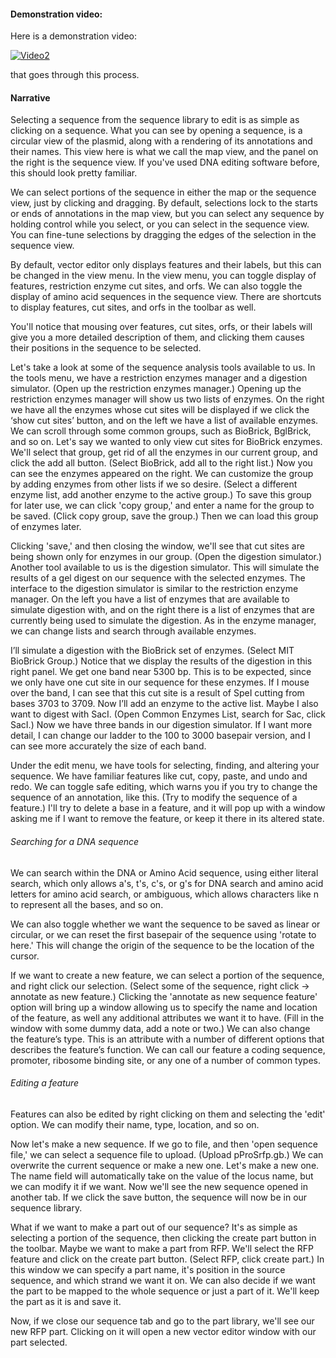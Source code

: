 #### Demonstration video:

Here is a demonstration video:

[![Video2](https://dl.dropbox.com/s/12wy3z1oqpppk3x/video2.png)](https://www.youtube.com/watch?v=R2nSnvTXrpo)

that goes through this process.


#### Narrative

Selecting a sequence from the sequence library to edit is as simple as clicking on a sequence.
What you can see by opening a sequence, is a circular view of the plasmid, along with a rendering of its annotations and their names. This view here is what we call the map view, and the panel on the right is the sequence view. If you've used DNA editing software before, this should look pretty familiar.

We can select portions of the sequence in either the map or the sequence view, just by clicking and dragging. By default, selections lock to the starts or ends of annotations in the map view, but you can select any sequence by holding control while you select, or you can select in the sequence view. You can fine-tune selections by dragging the edges of the selection in the sequence view.

By default, vector editor only displays features and their labels, but this can be changed in the view menu. In the view menu, you can toggle display of features, restriction enzyme cut sites, and orfs. We can also toggle the display of amino acid sequences in the sequence view. There are shortcuts to display features, cut sites, and orfs in the toolbar as well.

You'll notice that mousing over features, cut sites, orfs, or their labels will give you a more detailed description of them, and clicking them causes their positions in the sequence to be selected. 

Let's take a look at some of the sequence analysis tools available to us. In the tools menu, we have a restriction enzymes manager and a digestion simulator. (Open up the restriction enzymes manager.) Opening up the restriction enzymes manager will show us two lists of enzymes. On the right we have all the enzymes whose cut sites will be displayed if we click the ‘show cut sites’ button, and on the left we have a list of available enzymes. We can scroll through some common groups, such as BioBrick, BglBrick, and so on. Let's say we wanted to only view cut sites for BioBrick enzymes. We'll select that group, get rid of all the enzymes in our current group, and click the add all button. (Select BioBrick, add all to the right list.) Now you can see the enzymes appeared on the right. We can customize the group by adding enzymes from other lists if we so desire. (Select a different enzyme list, add another enzyme to the active group.) To save this group for later use, we can click 'copy group,' and enter a name for the group to be saved. (Click copy group, save the group.) Then we can load this group of enzymes later.

Clicking 'save,' and then closing the window, we'll see that cut sites are being shown only for enzymes in our group. (Open the digestion simulator.) Another tool available to us is the digestion simulator. This will simulate the results of a gel digest on our sequence with the selected enzymes. The interface to the digestion simulator is similar to the restriction enzyme manager. On the left you have a list of enzymes that are available to simulate digestion with, and on the right there is a list of enzymes that are currently being used to simulate the digestion. As in the enzyme manager, we can change lists and search through available enzymes.

I’ll simulate a digestion with the BioBrick set of enzymes. (Select MIT BioBrick Group.) Notice that we display the results of the digestion in this right panel. We get one band near 5300 bp. This is to be expected, since we only have one cut site in our sequence for these enzymes. If I mouse over the band, I can see that this cut site is a result of SpeI cutting from bases 3703 to 3709. Now I’ll add an enzyme to the active list. Maybe I also want to digest with SacI. (Open Common Enzymes List, search for Sac, click SacI.) Now we have three bands in our digestion simulator. If I want more detail, I can change our ladder to the 100 to 3000 basepair version, and I can see more accurately the size of each band.

Under the edit menu, we have tools for selecting, finding, and altering your sequence. We have familiar features like cut, copy, paste, and undo and redo. We can toggle safe editing, which warns you if you try to change the sequence of an annotation, like this. (Try to modify the sequence of a feature.) I'll try to delete a base in a feature, and it will pop up with a window asking me if I want to remove the feature, or keep it there in its altered state.

###### Searching for a DNA sequence
We can search within the DNA or Amino Acid sequence, using either literal search, which only allows a's, t's, c's, or g's for DNA search and amino acid letters for amino acid search, or ambiguous, which allows characters like n to represent all the bases, and so on.

We can also toggle whether we want the sequence to be saved as linear or circular, or we can reset the first basepair of the sequence using 'rotate to here.' This will change the origin of the sequence to be the location of the cursor.

If we want to create a new feature, we can select a portion of the sequence, and right click our selection. (Select some of the sequence, right click -> annotate as new feature.) Clicking the 'annotate as new sequence feature' option will bring up a window allowing us to specify the name and location of the feature, as well any additional attributes we want it to have. (Fill in the window with some dummy data, add a note or two.) We can also change the feature’s type. This is an attribute with a number of different options that describes the feature’s function. We can call our feature a coding sequence, promoter, ribosome binding site, or any one of a number of common types.

###### Editing a feature
Features can also be edited by right clicking on them and selecting the 'edit' option. We can modify their name, type, location, and so on.

Now let's make a new sequence. If we go to file, and then 'open sequence file,' we can select a sequence file to upload. (Upload pProSrfp.gb.) We can overwrite the current sequence or make a new one. Let's make a new one. The name field will automatically take on the value of the locus name, but we can modify it if we want. Now we'll see the new sequence opened in another tab. If we click the save button, the sequence will now be in our sequence library.

What if we want to make a part out of our sequence? It's as simple as selecting a portion of the sequence, then clicking the create part button in the toolbar. Maybe we want to make a part from RFP. We'll select the RFP feature and click on the create part button. (Select RFP, click create part.) In this window we can specify a part name, it's position in the source sequence, and which strand we want it on. We can also decide if we want the part to be mapped to the whole sequence or just a part of it. We'll keep the part as it is and save it.

Now, if we close our sequence tab and go to the part library, we'll see our new RFP part. Clicking on it will open a new vector editor window with our part selected.


